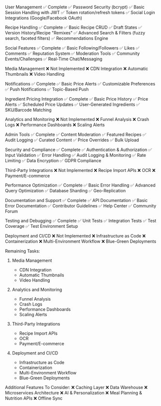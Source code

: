 User Management ✅ Complete
✅ Password Security (bcrypt)
✅ Basic Session Handling with JWT
✅ Token rotation/refresh tokens
✅ Social Login Integrations (Google/Facebook OAuth)

Recipe Handling ✅ Complete
✅ Basic Recipe CRUD
✅ Draft States
✅ Version History/Recipe "Remixes"
✅ Advanced Search & Filters (fuzzy search, faceted filters)
✅ Recommendations Engine

Social Features ✅ Complete
✅ Basic Following/Followers
✅ Likes
✅ Comments
✅ Reputation System
✅ Moderation Tools
✅ Community Events/Challenges
✅ Real-Time Chat/Messaging

Media Management ❌ Not Implemented
❌ CDN Integration
❌ Automatic Thumbnails
❌ Video Handling

Notifications ✅ Complete
✅ Basic Price Alerts
✅ Customizable Preferences
✅ Push Notifications
✅ Topic-Based Push

Ingredient Pricing Integration ✅ Complete
✅ Basic Price History
✅ Price Alerts
✅ Scheduled Price Updates
✅ User-Generated Ingredients
✅ SKU/Barcode Matching

Analytics and Monitoring ❌ Not Implemented
❌ Funnel Analysis
❌ Crash Logs
❌ Performance Dashboards
❌ Scaling Alerts

Admin Tools ✅ Complete
✅ Content Moderation
✅ Featured Recipes
✅ Audit Logging
✅ Curated Content
✅ Price Overrides
✅ Bulk Upload

Security and Compliance ✅ Complete
✅ Authentication & Authorization
✅ Input Validation
✅ Error Handling
✅ Audit Logging & Monitoring
✅ Rate Limiting
✅ Data Encryption
✅ GDPR Compliance

Third-Party Integrations ❌ Not Implemented
❌ Recipe Import APIs
❌ OCR
❌ Payment/E-commerce

Performance Optimization ✅ Complete
✅ Basic Error Handling
✅ Advanced Query Optimization
✅ Database Sharding
✅ Geo-Replication

Documentation and Support ✅ Complete
✅ API Documentation
✅ Basic Error Documentation
✅ Contributor Guidelines
✅ Help Center
✅ Community Forum

Testing and Debugging ✅ Complete
✅ Unit Tests
✅ Integration Tests
✅ Test Coverage
✅ Test Environment Setup

Deployment and CI/CD ❌ Not Implemented
❌ Infrastructure as Code
❌ Containerization
❌ Multi-Environment Workflow
❌ Blue-Green Deployments

Remaining Tasks:
1. Media Management
   - CDN Integration
   - Automatic Thumbnails
   - Video Handling

2. Analytics and Monitoring
   - Funnel Analysis
   - Crash Logs
   - Performance Dashboards
   - Scaling Alerts

3. Third-Party Integrations
   - Recipe Import APIs
   - OCR
   - Payment/E-commerce

4. Deployment and CI/CD
   - Infrastructure as Code
   - Containerization
   - Multi-Environment Workflow
   - Blue-Green Deployments

Additional Features To Consider:
❌ Caching Layer
❌ Data Warehouse
❌ Microservices Architecture
❌ AI & Personalization
❌ Meal Planning & Nutrition APIs
❌ Offline Sync